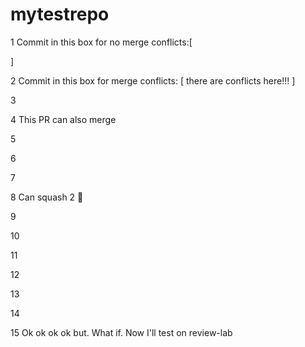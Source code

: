 # mytestrepo

1
Commit in this box for no merge conflicts:[



]

2
Commit in this box for merge conflicts: [ there are conflicts here!!!
]

3 

4 This PR can also merge

5

6

7

8 Can squash 2 :dog:

9

10

11

12

13

14

15 Ok ok ok ok but. What if. Now I'll test on review-lab
